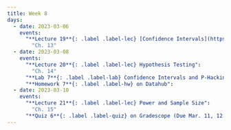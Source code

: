```yaml
---
title: Week 8
days:
  - date: 2023-03-06
    events:
      "**Lecture 19**{: .label .label-lec} [Confidence Intervals](https://ph142-ucb.github.io/sp23/src/l19-confidence.pdf)":
        "Ch. 13"
  - date: 2023-03-08
    events:
      "**Lecture 20**{: .label .label-lec} Hypothesis Testing":
        "Ch. 14"
      "**Lab 7**{: .label .label-lab} Confidence Intervals and P-Hacking (Due Mar. 14)":
      "**Homework 7**{: .label .label-hw} on Datahub":
  - date: 2023-03-10
    events:
      "**Lecture 21**{: .label .label-lec} Power and Sample Size": 
        "Ch. 15"
      "**Quiz 6**{: .label .label-quiz} on Gradescope (Due Mar. 11, 12:00 PM PST)":
---
```

